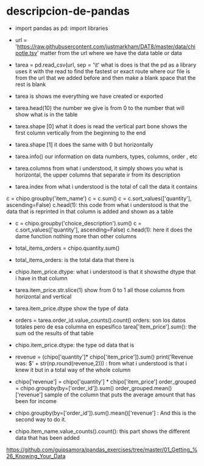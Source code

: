 # descripcion-de-pandas

+ import pandas as pd: import libraries

+ url = 'https://raw.githubusercontent.com/justmarkham/DAT8/master/data/chipotle.tsv' matter from the url where we have the data table or data

+ tarea = pd.read_csv(url, sep = '\t' what is does is that the pd as a library uses it with the read to find the fastest or exact route where our file is from the url that we added before and then make a blank space that the rest is blank
+ tarea is shows me everything we have created or exported
+ tarea.head(10) the number we give is from 0 to the number that will show what is in the table
+ tarea.shape [0] what it does is read the vertical part bone shows the first column vertically from the beginning to the end

+ tarea.shape [1] it does the same with 0 but horizontally

+ tarea.info() our information on data numbers, types, columns, order , etc

+ tarea.columns from what i understood, it simply shows you what is horizontal, the upper columns that separate ir from its description

+ tarea.index from what i understood is the total of call the data it contains

c = chipo.groupby('item_name')
c = c.sum()
c = c.sort_values(['quantity'], ascending=False)
c.head(1): this code from what i understood is that the data that is reprinted in that column is added and shown as a table

+ c = chipo.groupby('choice_description').sum()
c = c.sort_values(['quantity'], ascending=False)
c.head(1):  here it does the dame function nothing more than other columns

+ total_items_orders = chipo.quantity.sum()
+ total_items_orders: is the total data that there is


+ chipo.item_price.dtype: what i understood is that it showsthe dtype that i have in that column
+ tarea.item_price.str.slice(1) show from 0 to 1 all those columns from horizontal and vertical
+ tarea.item_price.dtype show the type of data

+ orders = tarea.order_id.value_counts().count()
orders: son los datos totales pero de esa columna en espesifico
tarea['item_price'].sum(): the sum od the results of that table


+ chipo.item_price.dtype: the type od data that is

+ revenue = (chipo['quantity']* chipo['item_price']).sum()
print('Revenue was: $' + str(np.round(revenue,2))) : from what i understood is that i knew it but in a total way of the whole column

+ chipo['revenue'] = chipo['quantity'] * chipo['item_price']
order_grouped = chipo.groupby(by=['order_id']).sum()
order_grouped.mean()['revenue'] sample of the column that puts the average amount that has been for income

+ chipo.groupby(by=['order_id']).sum().mean()['revenue'] : And this is the second way to do it.

+ chipo.item_name.value_counts().count(): this part shows the different data that has been added

https://github.com/guipsamora/pandas_exercises/tree/master/01_Getting_%26_Knowing_Your_Data
